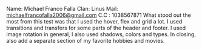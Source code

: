 Name: Michael Franco Falla
Clan: Linus
Mail: michaelfrancofalla2006@gmail.com
C.C : 1038567871
What stood out the most from this test was that I used the hover, flex and grid a lot.
I used transitions and transfers for some parts of the header and footer.
I used image rotation in general, I also used shadows, colors and types. 
In closing, also add a separate section of my favorite hobbies and movies.
